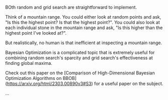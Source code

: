 BOth random and grid search are straightforward to implement. 

Think of a mountain range. You could either look at random points and ask, "Is this the highest point? Is that the highest point?".
You could also look at each individual stone in the mountain range and ask, "Is this higher than the highest point I've looked at?".

But realistically, no human is that inefficient at inspecting a mountain range. 

Bayesian Optimization is a complicated topic that is extremely useful for combining random search's sparcity and grid search's effectiveness at finding global maxima. 

Check out this paper on the [Comparison of High-Dimensional Bayesian Optimization Algorithms on BBOB] (https://arxiv.org/html/2303.00890v3#S3) for a useful paper on the subject. 

...
